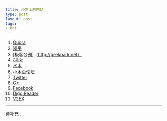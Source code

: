 ```yaml
---
title: 经常上的网站
type: post
layout: post
tags:
- Hot
---
```


1. [Quora](http://quora.com/)
2. [知乎](http://zhi.hu)
3. [极客公园]（http://geekpark.net）
4. [36Kr](http://36kr.com)
5. [水木](http://newsmth.net)
6. [小木虫论坛](http://emuch.net/bbs/)
7. [Twitter](https://twitter.com)
8. [G+](http://plus.google.com)
9. [Facebook](https://www.facebook.com)
10. [Digg Reader](http://digg.com/reader)
11. [V2EX](http://lax.v2ex.com)

----
待补充..
